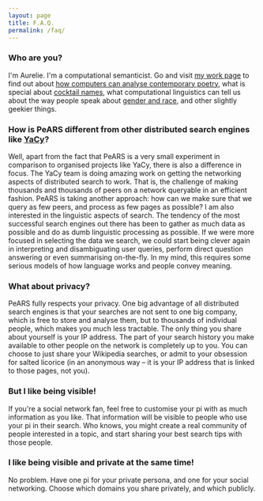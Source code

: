 ```yaml
---
layout: page
title: F.A.Q.
permalink: /faq/
---
```


### Who are you?

I'm Aurelie. I'm a computational semanticist. Go and visit [my work page](http://www.cl.cam.ac.uk/~ah433/) to find out about [how computers can analyse contemporary poetry](http://www.cl.cam.ac.uk/~ah433/LLC.pdf), what is special about [cocktail names](http://www.cl.cam.ac.uk/~ah433/binomials_final.pdf), what computational linguistics can tell us about the way people speak about [gender and race](http://www.aclweb.org/anthology/W/W12/W12-1008.pdf), and other slightly geekier things.

### How is PeARS different from other distributed search engines like [YaCy](http://yacy.net/)?

Well, apart from the fact that PeARS is a very small experiment in comparison to organised projects like YaCy, there is also a difference in focus. The YaCy team is doing amazing work on getting the networking aspects of distributed search to work. That is, the challenge of making thousands and thousands of peers on a network queryable in an efficient fashion. PeARS is taking another approach: how can we make sure that we query as few peers, and process as few pages as possible? I am also interested in the linguistic aspects of search. The tendency of the most successful search engines out there has been to gather as much data as possible and do as dumb linguistic processing as possible. If we were more focused in selecting the data we search, we could start being clever again in interpreting and disambiguating user queries, perform direct question answering or even summarising on-the-fly. In my mind, this requires some serious models of how language works and people convey meaning.

### What about privacy?

PeARS fully respects your privacy. One big advantage of all distributed search engines is that your searches are not sent to one big company, which is free to store and analyse them, but to thousands of individual people, which makes you much less tractable. The only thing you share about yourself is your IP address. The part of your search history you make available to other people on the network is completely up to you. You can choose to just share your Wikipedia searches, or admit to your obsession for salted licorice (in an anonymous way – it is your IP address that is linked to those pages, not you).

### But I like being visible!

If you're a social network fan, feel free to customise your pi with as much information as you like. That information will be visible to people who use your pi in their search. Who knows, you might create a real community of people interested in a topic, and start sharing your best search tips with those people.

### I like being visible and private at the same time!

No problem. Have one pi for your private persona, and one for your social networking. Choose which domains you share privately, and which publicly.
